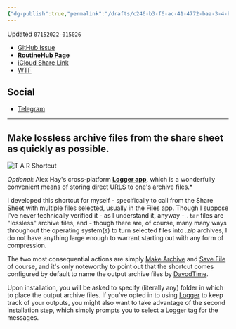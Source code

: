 ```yaml
---
{"dg-publish":true,"permalink":"/drafts/c246-b3-f6-ac-41-4772-baa-3-4-b9-f0534-c090-2/","dgHomeLink":true,"dgPassFrontmatter":false}
---
```


Updated `07152022-015026`

- [GitHub Issue](https://github.com/extratone/i/issues/221)
- [**RoutineHub Page**](https://routinehub.co/shortcut/12564/)
- [iCloud Share Link](https://www.icloud.com/shortcuts/1eb5a318fcca4282b37d5b6bd7bae136)
- [WTF](https://davidblue.wtf/drafts/C246B3F6-AC41-4772-BAA3-4B9F0534C090.html)

## Social

- [Telegram](https://t.me/extratone/12245)

---

## Make lossless archive files from the share sheet as quickly as possible.

![T A R Shortcut](https://i.snap.as/JVhygsTh.png)

*Optional*: Alex Hay's cross-platform [**Logger app**](https://apps.apple.com/us/app/logger-for-shortcuts/id1611554653), which is a wonderfully convenient means of storing direct URLS to one's archive files.*

I developed this shortcut for myself - specifically to call from the Share Sheet with multiple files selected, usually in the Files app. Though I suppose I've never technically verified it - as I understand it, anyway - `.tar` files are "lossless" archive files, and - though there are, of course, many many ways throughout the operating system(s) to turn selected files into *.zip* archives, I do not have anything large enough to warrant starting out with any form of compression.

The two most consequential actions are simply [Make Archive](https://www.matthewcassinelli.com/actions/make-archive/) and [Save File](https://www.matthewcassinelli.com/actions/save-file,) of course, and it's only noteworthy to point out that the shortcut comes configured by default to name the output archive files by [DavodTime](https://github.com/extratone/bilge/wiki/DavodTime).

Upon installation, you will be asked to specify (literally any) folder in which to place the output archive files. If you've opted in to using [Logger](https://apps.apple.com/us/app/logger-for-shortcuts/id1611554653) to keep track of your outputs, you might also want to take advantage of the second installation step, which simply prompts you to select a Logger tag for the messages.